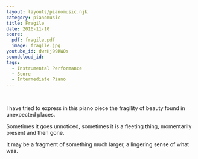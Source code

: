 ```yaml
---
layout: layouts/pianomusic.njk
category: pianomusic
title: Fragile
date: 2016-11-10
score:
  pdf: fragile.pdf
  image: fragile.jpg
youtube_id: dwrHj99RWOs
soundcloud_id:
tags:
  - Instrumental Performance
  - Score
  - Intermediate Piano
---
```


&nbsp;

I have tried to express in this piano piece the fragility of beauty found in unexpected places.

Sometimes it goes unnoticed, sometimes it is a fleeting thing, momentarily present and then gone.

It may be a fragment of something much larger, a lingering sense of what was.



